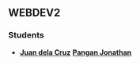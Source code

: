 ## WEBDEV2

### Students

- **[Juan dela Cruz](mailto:juan.delacruz@liham.ph)**
**[Pangan Jonathan](mailto:jonthandavidpangan@student.edu.ph)**

 
